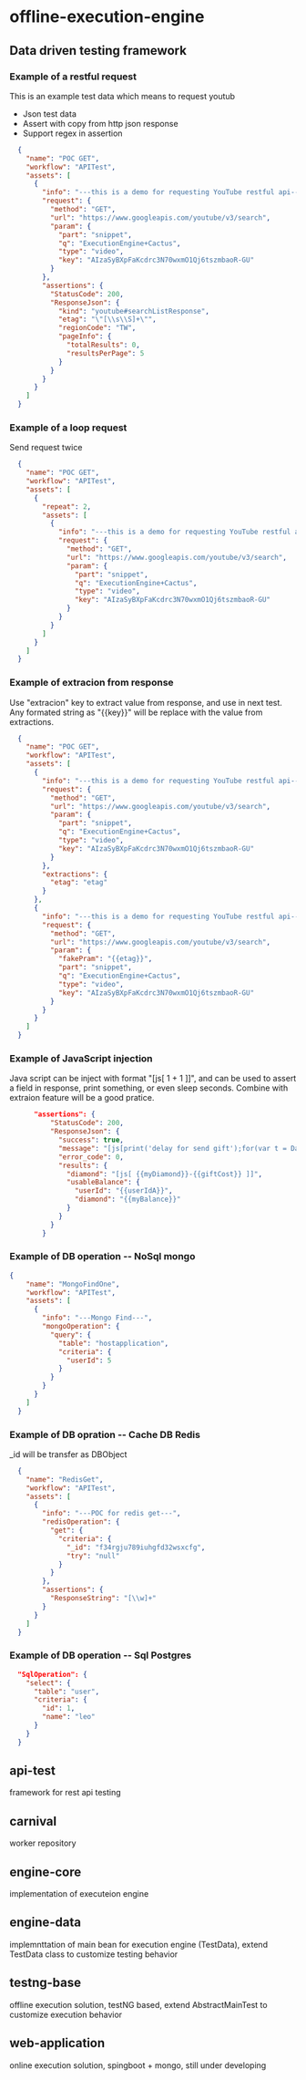 # offline-execution-engine
## Data driven testing framework
### Example of a restful request
This is an example test data which means to request youtub
* Json test data
* Assert with copy from http json response
* Support regex in assertion
```json
  {
    "name": "POC GET",
    "workflow": "APITest",
    "assets": [
      {
        "info": "---this is a demo for requesting YouTube restful api---",
        "request": {
          "method": "GET",
          "url": "https://www.googleapis.com/youtube/v3/search",
          "param": {
            "part": "snippet",
            "q": "ExecutionEngine+Cactus",
            "type": "video",
            "key": "AIzaSyBXpFaKcdrc3N70wxmO1Qj6tszmbaoR-GU"
          }
        },
        "assertions": {
          "StatusCode": 200,
          "ResponseJson": {
            "kind": "youtube#searchListResponse",
            "etag": "\"[\\s\\S]+\"",
            "regionCode": "TW",
            "pageInfo": {
              "totalResults": 0,
              "resultsPerPage": 5
            }
          }
        }
      }
    ]
  }
```
### Example of a loop request
Send request twice
```json
  {
    "name": "POC GET",
    "workflow": "APITest",
    "assets": [
      {
        "repeat": 2,
        "assets": [
          {
            "info": "---this is a demo for requesting YouTube restful api---",
            "request": {
              "method": "GET",
              "url": "https://www.googleapis.com/youtube/v3/search",
              "param": {
                "part": "snippet",
                "q": "ExecutionEngine+Cactus",
                "type": "video",
                "key": "AIzaSyBXpFaKcdrc3N70wxmO1Qj6tszmbaoR-GU"
              }
            }
          }
        ]
      }
    ]
  }
```
### Example of extracion from response
Use "extracion" key to extract value from response, and use in next test. Any formated string as "{{key}}" will be replace with the value from extractions.
```json
  {
    "name": "POC GET",
    "workflow": "APITest",
    "assets": [
      {
        "info": "---this is a demo for requesting YouTube restful api---",
        "request": {
          "method": "GET",
          "url": "https://www.googleapis.com/youtube/v3/search",
          "param": {
            "part": "snippet",
            "q": "ExecutionEngine+Cactus",
            "type": "video",
            "key": "AIzaSyBXpFaKcdrc3N70wxmO1Qj6tszmbaoR-GU"
          }
        },
        "extractions": {
          "etag": "etag"
        }
      },
      {
        "info": "---this is a demo for requesting YouTube restful api---",
        "request": {
          "method": "GET",
          "url": "https://www.googleapis.com/youtube/v3/search",
          "param": {
            "fakePram": "{{etag}}",
            "part": "snippet",
            "q": "ExecutionEngine+Cactus",
            "type": "video",
            "key": "AIzaSyBXpFaKcdrc3N70wxmO1Qj6tszmbaoR-GU"
          }
        }
      }
    ]
  }
```

### Example of JavaScript injection
Java script can be inject with format "[js[ 1 + 1 ]]", and can be used to assert a field in response, print something, or even sleep seconds. 
Combine with extraion feature will be a good pratice.
```json
      "assertions": {
          "StatusCode": 200,
          "ResponseJson": {
            "success": true,
            "message": "[js[print('delay for send gift');for(var t = Date.now();Date.now() - t <= 5000;);'']]",
            "error_code": 0,
            "results": {
              "diamond": "[js[ {{myDiamond}}-{{giftCost}} ]]",
              "usableBalance": {
                "userId": "{{userIdA}}",
                "diamond": "{{myBalance}}"
              }
            }
          }
        }
```
### Example of DB operation -- NoSql mongo
```json
{
    "name": "MongoFindOne",
    "workflow": "APITest",
    "assets": [
      {
        "info": "---Mongo Find---",
        "mongoOperation": {
          "query": {
            "table": "hostapplication",
            "criteria": {
              "userId": 5
            }
          }
        }
      }
    ]
  }
```
### Example of DB opration -- Cache DB Redis
_id will be transfer as DBObject
```Json
  {
    "name": "RedisGet",
    "workflow": "APITest",
    "assets": [
      {
        "info": "---POC for redis get---",
        "redisOperation": {
          "get": {
            "criteria": {
              "_id": "f34rgju789iuhgfd32wsxcfg",
              "try": "null"
            }
          }
        },
        "assertions": {
          "ResponseString": "[\\w]+"
        }
      }
    ]
  }
```

### Example of DB operation -- Sql Postgres
```json
  "SqlOperation": {
    "select": {
      "table": "user",
      "criteria": {
        "id": 1,
        "name": "leo"
      }
    }
  }
```

## api-test
framework for rest api testing

## carnival
worker repository

## engine-core
implementation of executeion engine

## engine-data
implemnttation of main bean for execution engine (TestData), extend TestData class to customize testing behavior

## testng-base
offline execution solution, testNG based, extend AbstractMainTest to customize execution behavior

## web-application
online execution solution, spingboot + mongo, still under developing

